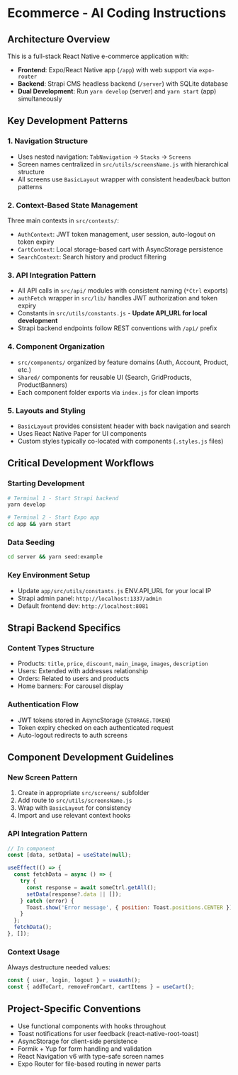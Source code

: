 # Ecommerce - AI Coding Instructions

## Architecture Overview

This is a full-stack React Native e-commerce application with:
- **Frontend**: Expo/React Native app (`/app`) with web support via `expo-router`
- **Backend**: Strapi CMS headless backend (`/server`) with SQLite database
- **Dual Development**: Run `yarn develop` (server) and `yarn start` (app) simultaneously

## Key Development Patterns

### 1. Navigation Structure
- Uses nested navigation: `TabNavigation` → `Stacks` → `Screens`
- Screen names centralized in `src/utils/screensName.js` with hierarchical structure
- All screens use `BasicLayout` wrapper with consistent header/back button patterns

### 2. Context-Based State Management
Three main contexts in `src/contexts/`:
- `AuthContext`: JWT token management, user session, auto-logout on token expiry
- `CartContext`: Local storage-based cart with AsyncStorage persistence
- `SearchContext`: Search history and product filtering

### 3. API Integration Pattern
- All API calls in `src/api/` modules with consistent naming (`*Ctrl` exports)
- `authFetch` wrapper in `src/lib/` handles JWT authorization and token expiry
- Constants in `src/utils/constants.js` - **Update API_URL for local development**
- Strapi backend endpoints follow REST conventions with `/api/` prefix

### 4. Component Organization
- `src/components/` organized by feature domains (Auth, Account, Product, etc.)
- `Shared/` components for reusable UI (Search, GridProducts, ProductBanners)
- Each component folder exports via `index.js` for clean imports

### 5. Layouts and Styling
- `BasicLayout` provides consistent header with back navigation and search
- Uses React Native Paper for UI components
- Custom styles typically co-located with components (`.styles.js` files)

## Critical Development Workflows

### Starting Development
```bash
# Terminal 1 - Start Strapi backend
yarn develop

# Terminal 2 - Start Expo app
cd app && yarn start
```

### Data Seeding
```bash
cd server && yarn seed:example
```

### Key Environment Setup
- Update `app/src/utils/constants.js` ENV.API_URL for your local IP
- Strapi admin panel: `http://localhost:1337/admin`
- Default frontend dev: `http://localhost:8081`

## Strapi Backend Specifics

### Content Types Structure
- Products: `title`, `price`, `discount`, `main_image`, `images`, `description`
- Users: Extended with addresses relationship
- Orders: Related to users and products
- Home banners: For carousel display

### Authentication Flow
- JWT tokens stored in AsyncStorage (`STORAGE.TOKEN`)
- Token expiry checked on each authenticated request
- Auto-logout redirects to auth screens

## Component Development Guidelines

### New Screen Pattern
1. Create in appropriate `src/screens/` subfolder
2. Add route to `src/utils/screensName.js`
3. Wrap with `BasicLayout` for consistency
4. Import and use relevant context hooks

### API Integration Pattern
```javascript
// In component
const [data, setData] = useState(null);

useEffect(() => {
  const fetchData = async () => {
    try {
      const response = await someCtrl.getAll();
      setData(response?.data || []);
    } catch (error) {
      Toast.show('Error message', { position: Toast.positions.CENTER });
    }
  };
  fetchData();
}, []);
```

### Context Usage
Always destructure needed values:
```javascript
const { user, login, logout } = useAuth();
const { addToCart, removeFromCart, cartItems } = useCart();
```

## Project-Specific Conventions

- Use functional components with hooks throughout
- Toast notifications for user feedback (react-native-root-toast)
- AsyncStorage for client-side persistence
- Formik + Yup for form handling and validation
- React Navigation v6 with type-safe screen names
- Expo Router for file-based routing in newer parts
